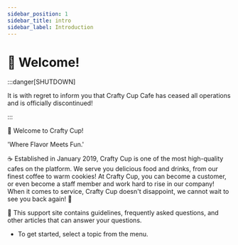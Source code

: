 ```yaml
---
sidebar_position: 1
sidebar_title: intro
sidebar_label: Introduction
---
```


# 👋 Welcome!

:::danger[SHUTDOWN]

It is with regret to inform you that Crafty Cup Cafe has ceased all operations and is officially discontinued!

:::


🌙 Welcome to Crafty Cup!

'Where Flavor Meets Fun.'

☕ Established in January 2019, Crafty Cup is one of the most high-quality cafes on the platform. We serve you delicious food and drinks, from our finest coffee to warm cookies! At Crafty Cup, you can become a customer, or even become a staff member and work hard to rise in our company! When it comes to service, Crafty Cup doesn't disappoint, we cannot wait to see you back again! 📝

🔎 This support site contains guidelines, frequently asked questions, and other articles that can answer your questions.
- To get started, select a topic from the menu.
